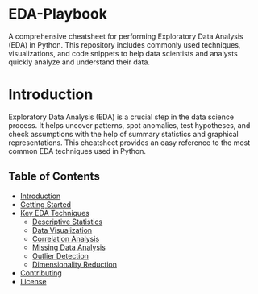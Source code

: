 # EDA-Playbook
A comprehensive cheatsheet for performing Exploratory Data Analysis (EDA) in Python. This repository includes commonly used techniques, visualizations, and code snippets to help data scientists and analysts quickly analyze and understand their data.
# Introduction
Exploratory Data Analysis (EDA) is a crucial step in the data science process. It helps uncover patterns, spot anomalies, test hypotheses, and check assumptions with the help of summary statistics and graphical representations. This cheatsheet provides an easy reference to the most common EDA techniques used in Python.
## Table of Contents
- [Introduction](#introduction)
- [Getting Started](#getting-started)
- [Key EDA Techniques](#key-eda-techniques)
  - [Descriptive Statistics](#descriptive-statistics)
  - [Data Visualization](#data-visualization)
  - [Correlation Analysis](#correlation-analysis)
  - [Missing Data Analysis](#missing-data-analysis)
  - [Outlier Detection](#outlier-detection)
  - [Dimensionality Reduction](#dimensionality-reduction)
- [Contributing](#contributing)
- [License](#license)

